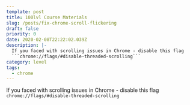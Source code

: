 ```yaml
---
template: post
title: 100lvl Course Materials
slug: /posts/fix-chrome-scroll-flickering
draft: false
priority: 0
date: 2020-02-08T22:22:02.039Z
description: |-
  If you faced with scrolling issues in Chrome - disable this flag 
  ```chrome://flags/#disable-threaded-scrolling```
category: level
tags:
  - chrome
---
```


If you faced with scrolling issues in Chrome - disable this flag `chrome://flags/#disable-threaded-scrolling`
